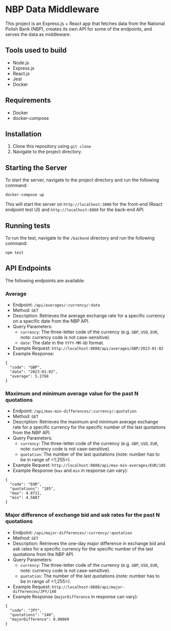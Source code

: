 # NBP Data Middleware

This project is an Express.js + React app that fetches data from the National Polish Bank (NBP), creates its own API for some of the endpoints, and serves the data as middleware.

## Tools used to build

- Node.js
- Express.js
- React.js
- Jest
- Docker

## Requirements

- Docker
- docker-compose

## Installation

1. Clone this repository using `git clone`
2. Navigate to the project directory.

## Starting the Server

To start the server, navigate to the project directory and run the following command:

```
docker-compose up
```

This will start the server on `http://localhost:3000` for the front-end (React endpoint test UI) and `http://localhost:8888` for the back-end API.

## Running tests

To run the test, navigate to the `/backend` directory and run the following command:

```
npm test
```

## API Endpoints

The following endpoints are available:

### Average

- Endpoint: `/api/averages/:currency/:date`
- Method: `GET`
- Description: Retrieves the average exchange rate for a specific currency on a specific date from the NBP API.
- Query Parameters:
  - `currency`: The three-letter code of the currency (e.g. `GBP`, `USD`, `EUR`, note: currency code is not case-sensitive).
  - `date`: The date in the `YYYY-MM-DD` format.
- Example Request: `http://localhost:8888/api/averages/GBP/2023-01-02`
- Example Response:

```
{
  "code": "GBP",
  "date": "2023-01-02",
  "average": 5.2768
}
```

### Maximum and minimum average value for the past N quotations

- Endpoint: `/api/max-min-differences/:currency/:quotation`
- Method: `GET`
- Description: Retrieves the maximum and minimum average exchange rate for a specific currency for the specific number of the last quotations from the NBP API.
- Query Parameters:
  - `currency`: The three-letter code of the currency (e.g. `GBP`, `USD`, `EUR`, note: currency code is not case-sensitive).
  - `quotation`: The number of the last quotations (note: number has to be in range of <1;255>).
- Example Request: `http://localhost:8888/api/max-min-averages/EUR/185`
- Example Response (`max` and `min` in response can vary):

```
{
  "code": "EUR",
  "quotations": "185",
  "max": 4.8711,
  "min": 4.5887
}
```

### Major difference of exchange bid and ask rates for the past N quotations

- Endpoint: `/api/major-differences/:currency/:quotation`
- Method: `GET`
- Description: Retrieves the one-day major difference in exchange bid and ask rates for a specific currency for the specific number of the last quotations from the NBP API.
- Query Parameters:
  - `currency`: The three-letter code of the currency (e.g. `GBP`, `USD`, `EUR`, note: currency code is not case-sensitive).
  - `quotation`: The number of the last quotations (note: number has to be in range of <1;255>).
- Example Request: `http://localhost:8888/api/major-differences/JPY/140`
- Example Response (`majorDifference` in response can vary):

```
{
  "code": "JPY",
  "quotations": "140",
  "majorDifference": 0.00069
}
```
